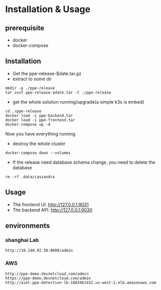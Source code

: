 # Installation & Usage

## prerequisite

* docker
* docker-compose

## Installation

* Get the ppe-release-$date.tar.gz
* extract to some dir
```
mkdir -p ./ppe-release
tar zxvf ppe-release-$date.tar -C ./ppe-release
```
* get the whole solution running/upgrade(a simple k3s is embed)
```
cd ./ppe-release
docker load -i ppe-backend.tar
docker load -i ppe-frontend.tar
docker-compose up -d
```
Now you have everything running
* destroy the whole cluster
```
docker-compose down --volumes
```
* If the release need database schema change, you need to delete the database
```
rm -rf .data/cassandra
```

## Usage

* The frontend UI:  http://127.0.0.1:9031
* The backend API:  http://127.0.0.1:9030

## environments

### shanghai Lab

```
http://10.140.92.58:8080/admin
```

### AWS

```
http://ppe-demo.devnetcloud.com/admin
https://ppe-demo.devnetcloud.com/admin
http://aiml-ppe-detection-lb-1883461432.us-west-2.elb.amazonaws.com
```
